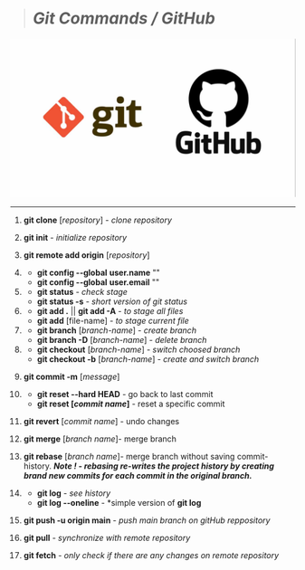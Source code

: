 > # ***Git Commands / GitHub***
![git image](/assets/images/git-img.jpg 'Git/GitHub')

---
1.    **git clone** [*repository*] - *clone repository*
2.    **git init** - *initialize repository*
3.    **git remote add origin** [*repository*]

4.  - **git config --global** **user.name** ""
    - **git config --global** **user.email** ""

5.    - **git status** - *check stage*
      - **git status -s** - *short version of git status*
6.    - **git add .** || **git add -A** - *to stage all files*
      - **git add** [file-name] - *to stage current file*
7.    - **git branch** [*branch-name*] - *create branch*
      - **git branch -D** [*branch-name*] - *delete branch*
8.   - **git checkout** [*branch-name*] - *switch choosed branch*
     - **git checkout -b** [*branch-name*] - *create and switch branch*
9.    **git commit -m** [*message*] <br>
10.   - **git reset --hard HEAD**   - go back to last commit
      - **git reset [*commit name*]** - reset a specific commit
11.   **git revert** [*commit name*] - undo changes
12.   **git merge** [*branch name*]- merge branch 
13.   **git rebase** [*branch name*]- merge branch without saving commit-history. ***Note ! - rebasing re-writes the project history by creating brand new commits for each commit in the original branch.***
14.   - **git log** - *see history*
      - **git log --oneline** - *simple version of **git log**

15.   **git push -u origin main** - *push main branch on gitHub reppository*
16.   **git pull** - *synchronize with remote repository*
17.   **git fetch**  - *only check if there are any changes on remote repository*


